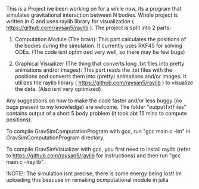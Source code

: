 This is a Project ive been working on for a while now, its a program that simulates gravitational interaction between N bodies.
Whole project is written in C and uses raylib library for visualization ( https://github.com/raysan5/raylib ).
The project is split into 2 parts:

1. Computation Module (The brain):
    This part calculates the positions of the bodies during the simulation.
    It currently uses RKF45 for solving ODEs.
    (The code isnt optimized very well, so there may be few bugs)

2. Graphical Visualizer (The thing that converts long .txt files into pretty animations and/or images):
    This part reads the .txt files with the positions and converts them into (pretty) animations and/or images.
    It utilizes the raylib library ( https://github.com/raysan5/raylib ) to visualize the data.
    (Also isnt very optimized)

Any suggestions on how to make the code faster and/or less buggy (no bugs present to my knowledge) are welcome.
The folder "outputTxtFiles" contains output of a short 5 body problem (it took abt 15 mins to compute positions).


To compile GravSimComputationProgram with gcc, run "gcc main.c -lm" in GravSimComputationProgram directory.

To compile GravSimVisualizer with gcc, you first need to install raylib (refer to https://github.com/raysan5/raylib for instructions) and then run "gcc main.c -lraylib".

!NOTE!: The simulation isnt precise, there is some energy being lost!
Im uploading this beacuse im remaking ocmputational module in julia

